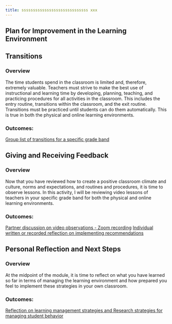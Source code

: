 ```yaml
---
title: sssssssssssssssssssssssssssss xxx
---
```


## Plan for Improvement in the Learning Environment

## Transitions

### Overview

The time students spend in the classroom is limited and, therefore, extremely valuable. Teachers must strive to make the best use of instructional and learning time by developing, planning, teaching, and practicing procedures for all activities in the classroom. This includes the entry routine, transitions within the classroom, and the exit routine.  Transitions must be practiced until students can do them automatically. This is true in both the physical and online learning environments.

### Outcomes:

[Group list of transitions for a specific grade band](https://docs.google.com/document/d/1oSEFXZiAtBqxbC-HUBTD2YJc5yFe596T/edit)

## Giving and Receiving Feedback

### Overview

Now that you have reviewed how to create a positive classroom climate and culture, norms and expectations, and routines and procedures, it is time to observe lessons. In this activity, I will be reviewing video lessons of teachers in your specific grade band for both the physical and online learning environments.

### Outcomes:

[Partner discussion on video observations - Zoom recording](https://drive.google.com/file/d/1InWhYupr_Z4twNVU0CkX8yYydnEHK2e1/view)
[Individual written or recorded reflection on implementing recommendations](https://docs.google.com/document/d/1QAy76LSan-TjM1ZfFGl4CcqVlHmBYBpv/edit)

## Personal Reflection and Next Steps

### Overview

At the midpoint of the module, it is time to reflect on what you have learned so far in terms of managing the learning environment and how prepared you feel to implement these strategies in your own classroom. 

### Outcomes:

[Reflection on learning management strategies and Research strategies for managing student behavior](https://docs.google.com/document/d/1GcmTL9qm6mgqIxBI0U_JQ_ZlkVnyHAu5FVaaEgGRTLo/edit)


